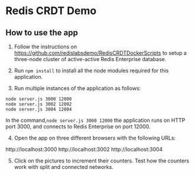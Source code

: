 # Redis CRDT Demo

## How to use the app

1. Follow the instructions on https://github.com/redislabsdemo/RedisCRDTDockerScripts to setup a three-node cluster of active-active Redis Enterprise database.

2. Run `npm install` to install all the node modules required for this application.

3. Run multiple instances of the application as follows:
````
node server.js 3000 12000
node server.js 3002 12002
node server.js 3004 12004
````

In the command,`node server.js 3000 12000` the application runs on HTTP port 3000, and connects to Redis Enterprise on port 12000.

4. Open the app on three different browsers with the following URLs:

http://localhost:3000
http://localhost:3002
http://localhost:3004

5. Click on the pictures to increment their counters. Test how the counters work with split and connected networks.
